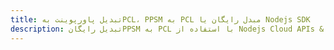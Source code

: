 ---title: تبدیل پاورپوینت بهPCL، PPSM به PCL مبدل رایگان یا Nodejs SDKdescription: تبدیل رایگانPPSM به PCL با استفاده از Nodejs Cloud APIs & SDK. همچنین اسناد Microsoft PowerPoint را در Cloud ایجاد، ویرایش و رندر کنید.---